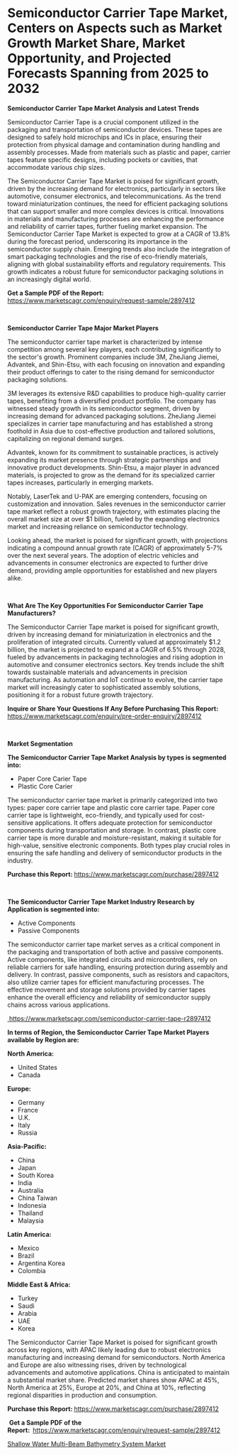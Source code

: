 <p><h1>Semiconductor Carrier Tape Market, Centers on Aspects such as Market Growth Market Share, Market Opportunity, and Projected Forecasts Spanning from 2025 to 2032</h1></p><p><strong>Semiconductor Carrier Tape Market Analysis and Latest Trends</strong></p>
<p><p>Semiconductor Carrier Tape is a crucial component utilized in the packaging and transportation of semiconductor devices. These tapes are designed to safely hold microchips and ICs in place, ensuring their protection from physical damage and contamination during handling and assembly processes. Made from materials such as plastic and paper, carrier tapes feature specific designs, including pockets or cavities, that accommodate various chip sizes.</p><p>The Semiconductor Carrier Tape Market is poised for significant growth, driven by the increasing demand for electronics, particularly in sectors like automotive, consumer electronics, and telecommunications. As the trend toward miniaturization continues, the need for efficient packaging solutions that can support smaller and more complex devices is critical. Innovations in materials and manufacturing processes are enhancing the performance and reliability of carrier tapes, further fueling market expansion. The Semiconductor Carrier Tape Market is expected to grow at a CAGR of 13.8% during the forecast period, underscoring its importance in the semiconductor supply chain. Emerging trends also include the integration of smart packaging technologies and the rise of eco-friendly materials, aligning with global sustainability efforts and regulatory requirements. This growth indicates a robust future for semiconductor packaging solutions in an increasingly digital world.</p></p>
<p><strong>Get a Sample PDF of the Report:&nbsp;</strong> <a href="https://www.marketscagr.com/enquiry/request-sample/2897412?utm_campaign=3169&utm_medium=2&utm_source=Github&utm_content=ia&utm_term=15032025&utm_id=semiconductor-carrier-tape">https://www.marketscagr.com/enquiry/request-sample/2897412</a></p>
<p>&nbsp;</p>
<p><strong>Semiconductor Carrier Tape Major Market Players</strong></p>
<p><p>The semiconductor carrier tape market is characterized by intense competition among several key players, each contributing significantly to the sector's growth. Prominent companies include 3M, ZheJiang Jiemei, Advantek, and Shin-Etsu, with each focusing on innovation and expanding their product offerings to cater to the rising demand for semiconductor packaging solutions.</p><p>3M leverages its extensive R&D capabilities to produce high-quality carrier tapes, benefiting from a diversified product portfolio. The company has witnessed steady growth in its semiconductor segment, driven by increasing demand for advanced packaging solutions. ZheJiang Jiemei specializes in carrier tape manufacturing and has established a strong foothold in Asia due to cost-effective production and tailored solutions, capitalizing on regional demand surges.</p><p>Advantek, known for its commitment to sustainable practices, is actively expanding its market presence through strategic partnerships and innovative product developments. Shin-Etsu, a major player in advanced materials, is projected to grow as the demand for its specialized carrier tapes increases, particularly in emerging markets.</p><p>Notably, LaserTek and U-PAK are emerging contenders, focusing on customization and innovation. Sales revenues in the semiconductor carrier tape market reflect a robust growth trajectory, with estimates placing the overall market size at over $1 billion, fueled by the expanding electronics market and increasing reliance on semiconductor technology.</p><p>Looking ahead, the market is poised for significant growth, with projections indicating a compound annual growth rate (CAGR) of approximately 5-7% over the next several years. The adoption of electric vehicles and advancements in consumer electronics are expected to further drive demand, providing ample opportunities for established and new players alike.</p></p>
<p>&nbsp;</p>
<p><strong>What Are The Key Opportunities For Semiconductor Carrier Tape Manufacturers?</strong></p>
<p><p>The Semiconductor Carrier Tape market is poised for significant growth, driven by increasing demand for miniaturization in electronics and the proliferation of integrated circuits. Currently valued at approximately $1.2 billion, the market is projected to expand at a CAGR of 6.5% through 2028, fueled by advancements in packaging technologies and rising adoption in automotive and consumer electronics sectors. Key trends include the shift towards sustainable materials and advancements in precision manufacturing. As automation and IoT continue to evolve, the carrier tape market will increasingly cater to sophisticated assembly solutions, positioning it for a robust future growth trajectory.</p></p>
<p><strong>Inquire or Share Your Questions If Any Before Purchasing This Report:</strong> <a href="https://www.marketscagr.com/enquiry/pre-order-enquiry/2897412?utm_campaign=3169&utm_medium=2&utm_source=Github&utm_content=ia&utm_term=15032025&utm_id=semiconductor-carrier-tape">https://www.marketscagr.com/enquiry/pre-order-enquiry/2897412</a></p>
<p>&nbsp;</p>
<p><strong>Market Segmentation</strong></p>
<p><strong>The Semiconductor Carrier Tape Market Analysis by types is segmented into:</strong></p>
<p><ul><li>Paper Core Carier Tape</li><li>Plastic Core Carier</li></ul></p>
<p><p>The semiconductor carrier tape market is primarily categorized into two types: paper core carrier tape and plastic core carrier tape. Paper core carrier tape is lightweight, eco-friendly, and typically used for cost-sensitive applications. It offers adequate protection for semiconductor components during transportation and storage. In contrast, plastic core carrier tape is more durable and moisture-resistant, making it suitable for high-value, sensitive electronic components. Both types play crucial roles in ensuring the safe handling and delivery of semiconductor products in the industry.</p></p>
<p><strong>Purchase this Report:&nbsp;</strong><a href="https://www.marketscagr.com/purchase/2897412?utm_campaign=3169&utm_medium=2&utm_source=Github&utm_content=ia&utm_term=15032025&utm_id=semiconductor-carrier-tape">https://www.marketscagr.com/purchase/2897412</a></p>
<p>&nbsp;</p>
<p><strong>The Semiconductor Carrier Tape Market Industry Research by Application is segmented into:</strong></p>
<p><ul><li>Active Components</li><li>Passive Components</li></ul></p>
<p><p>The semiconductor carrier tape market serves as a critical component in the packaging and transportation of both active and passive components. Active components, like integrated circuits and microcontrollers, rely on reliable carriers for safe handling, ensuring protection during assembly and delivery. In contrast, passive components, such as resistors and capacitors, also utilize carrier tapes for efficient manufacturing processes. The effective movement and storage solutions provided by carrier tapes enhance the overall efficiency and reliability of semiconductor supply chains across various applications.</p></p>
<p><a href="https://www.marketscagr.com/semiconductor-carrier-tape-r2897412?utm_campaign=3169&utm_medium=2&utm_source=Github&utm_content=ia&utm_term=15032025&utm_id=semiconductor-carrier-tape">&nbsp;https://www.marketscagr.com/semiconductor-carrier-tape-r2897412</a></p>
<p><strong>In terms of Region, the Semiconductor Carrier Tape Market Players available by Region are:</strong></p>
<p>
    <p> <strong> North America: </strong>
        <ul>
            <li>United States</li>
            <li>Canada</li>
        </ul>
        </p> 
    <p> <strong> Europe: </strong>
        <ul>
            <li>Germany</li>
            <li>France</li>
            <li>U.K.</li>
            <li>Italy</li>
            <li>Russia</li>
        </ul>
        </p> 
    <p> <strong> Asia-Pacific: </strong>
        <ul>
            <li>China</li>
            <li>Japan</li>
            <li>South Korea</li>
            <li>India</li>
            <li>Australia</li>
            <li>China Taiwan</li>
            <li>Indonesia</li>
            <li>Thailand</li>
            <li>Malaysia</li>
        </ul>
        </p> 
    <p> <strong> Latin America: </strong>
        <ul>
            <li>Mexico</li>
            <li>Brazil</li>
            <li>Argentina Korea</li>
            <li>Colombia</li>
        </ul>
        </p> 
    <p> <strong> Middle East & Africa: </strong>
        <ul>
            <li>Turkey</li>
            <li>Saudi</li>
            <li>Arabia</li>
            <li>UAE</li>
            <li>Korea</li>
        </ul>
    </p>
    </p>
<p><p>The Semiconductor Carrier Tape Market is poised for significant growth across key regions, with APAC likely leading due to robust electronics manufacturing and increasing demand for semiconductors. North America and Europe are also witnessing rises, driven by technological advancements and automotive applications. China is anticipated to maintain a substantial market share. Predicted market shares show APAC at 45%, North America at 25%, Europe at 20%, and China at 10%, reflecting regional disparities in production and consumption.</p></p>
<p><strong>Purchase this Report: </strong><a href="https://www.marketscagr.com/purchase/2897412?utm_campaign=3169&utm_medium=2&utm_source=Github&utm_content=ia&utm_term=15032025&utm_id=semiconductor-carrier-tape">https://www.marketscagr.com/purchase/2897412</a></p>
<p>&nbsp;<strong>Get a Sample PDF of the Report:&nbsp;&nbsp;</strong><a href="https://www.marketscagr.com/enquiry/request-sample/2897412?utm_campaign=3169&utm_medium=2&utm_source=Github&utm_content=ia&utm_term=15032025&utm_id=semiconductor-carrier-tape">https://www.marketscagr.com/enquiry/request-sample/2897412</a></p>
<p><strong></strong></p>
<p><p><a href="https://github.com/balapopepi/Market-Research-Report-List-1/blob/main/shallow-water-multi-beam-bathymetry-system-market.md?utm_campaign=3169&utm_medium=2&utm_source=Github&utm_content=ia&utm_term=15032025&utm_id=semiconductor-carrier-tape">Shallow Water Multi-Beam Bathymetry System Market</a></p></p>